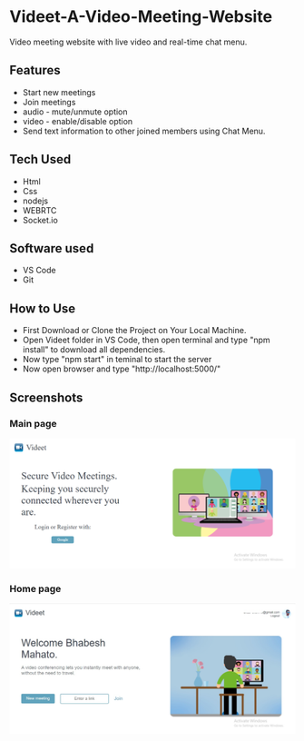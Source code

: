 # Videet-A-Video-Meeting-Website
Video meeting website with live video and real-time chat menu.

## Features
* Start new meetings
* Join meetings
* audio - mute/unmute option
* video - enable/disable option
* Send text information to other joined members using Chat Menu.

## Tech Used
* Html
* Css
* nodejs
* WEBRTC
* Socket.io

## Software used
* VS Code
* Git

## How to Use
* First Download or Clone the Project on Your Local Machine.
* Open Videet folder in VS Code, then open terminal and type "npm install" to download all dependencies.
* Now type "npm start" in teminal to start the server
* Now open browser and type "http://localhost:5000/"

## Screenshots
### Main page

![Alt Text](https://github.com/Bvian16/Videet-A-Video-Meeting-Website/blob/master/demo%20images/main.png)

### Home page

![Alt Text](https://github.com/Bvian16/Videet-A-Video-Meeting-Website/blob/master/demo%20images/home.jpg)
